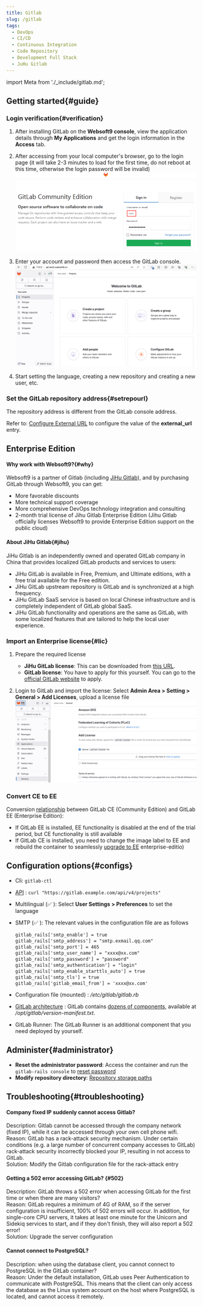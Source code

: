 ```yaml
---
title: Gitlab
slug: /gitlab
tags:
  - DevOps
  - CI/CD
  - Continuous Integration
  - Code Repository
  - Development Full Stack
  - JuHu Gitlab 
---
```


import Meta from './_include/gitlab.md';

<Meta name="meta" />

## Getting started{#guide}

### Login verification{#verification}

1. After installing GitLab on the **Websoft9 console**, view the application details through **My Applications** and get the login information in the **Access** tab.  

2. After accessing from your local computer's browser, go to the login page (it will take 2-3 minutes to load for the first time, do not reboot at this time, otherwise the login password will be invalid)
   ![GitLab login](./assets/gitlab-login-websoft9.png)

3. Enter your account and password then access the GitLab console.
   ![GitLab backend](./assets/gitlab-backend-websoft9.png)

4. Start setting the language, creating a new repository and creating a new user, etc.

### Set the GitLab repository address{#setrepourl}

The repository address is different from the GitLab console address.  

Refer to: [Configure External URL](https://docs.gitlab.com/omnibus/settings/configuration.html#configuring-the-external-url-for-gitlab) to configure the value of the **external_url** entry.

## Enterprise Edition

#### Why work with Websoft9?{#why}

Websoft9 is a partner of Gitlab (including [JiHu Gitlab](#jihu)), and by purchasing GitLab through Websoft9, you can get:

- More favorable discounts
- More technical support coverage
- More comprehensive DevOps technology integration and consulting
- 2-month trial license of Jihu Gitlab  Enterprise Edition (Jihu Gitlab  officially licenses Websoft9 to provide Enterprise Edition support on the public cloud)

#### About JiHu Gitlab{#jihu}

JiHu Gitlab is an independently owned and operated GitLab company in China that provides localized GitLab products and services to users:

- JiHu GitLab is available in Free, Premium, and Ultimate editions, with a free trial available for the Free edition.
- JiHu GitLab upstream repository is GitLab and is synchronized at a high frequency.
- JiHu GitLab SaaS service is based on local Chinese infrastructure and is completely independent of GitLab global SaaS.
- JiHu GitLab functionality and operations are the same as GitLab, with some localized features that are tailored to help the local user experience.

### Import an Enterprise license{#lic}

1. Prepare the required license

   - **JiHu GitLab license**: This can be downloaded from [this URL](https://websoft9.github.io/docker-library/apps/jihu/src/gitlab.license).
   - **GitLab license**: You have to apply for this yourself. You can go to the [official GitLab website](https://about.gitlab.com/pricing/) to apply.

2. Login to GitLab and import the license: Select **Admin Area > Setting > General > Add Licenses**, upload a license file
   ![Gitlab Import License](./assets/gitlabee-license-websoft9.png)

### Convert CE to EE

Conversion [relationship](https://about.gitlab.com/install/ce-or-ee) between GitLab CE (Community Edition) and GitLab EE (Enterprise Edition):

- If GitLab EE is installed, EE functionality is disabled at the end of the trial period, but CE functionality is still available
- If GitLab CE is installed, you need to change the image label to EE and rebuild the container to seamlessly [upgrade to EE](https://docs.gitlab.com/omnibus/update/README.html#updating-community-edition-to-) enterprise-editio)


## Configuration options{#configs}

- Cli: `gitlab-ctl`
- [API](https://docs.gitlab.com/ee/api/) : `curl "https://gitlab.example.com/api/v4/projects"`
- Multilingual (✅ ): Select **User Settings > Preferences** to set the language
- SMTP (✅ ): The relevant values in the configuration file are as follows
   ```
   gitlab_rails['smtp_enable'] = true
   gitlab_rails['smtp_address'] = "smtp.exmail.qq.com"
   gitlab_rails['smtp_port'] = 465
   gitlab_rails['smtp_user_name'] = "xxxx@xx.com"
   gitlab_rails['smtp_password'] = "password"
   gitlab_rails['smtp_authentication'] = "login"
   gitlab_rails['smtp_enable_starttls_auto'] = true
   gitlab_rails['smtp_tls'] = true
   gitlab_rails['gitlab_email_from'] = 'xxxx@xx.com'
   ```
- Configuration file (mounted) : */etc/gitlab/gitlab.rb*
- [GitLab architecture](https://docs.gitlab.com/ee/development/architecture.html) : GitLab contains [dozens of components](https://docs.gitlab.com/ee/development/architecture.html#component-list), available at */opt/gitlab/version-manifest.txt*.

- GitLab Runner: The GitLab Runner is an additional component that you need deployed by yourself.


## Administer{#administrator}

- **Reset the administrator password**: Access the container and run the `gitlab-rails console` to [reset password](https://docs.gitlab.com/13.11/ee/security/reset_user_password.html)
- **Modify repository directory**: [Repository storage paths](https://docs.gitlab.com/ee/administration/repository_storage_paths.html)

## Troubleshooting{#troubleshooting}

#### Company fixed IP suddenly cannot access Gitlab?

Description: Gitlab cannot be accessed through the company network (fixed IP), while it can be accessed through your own cell phone wifi.   
Reason: GitLab has a rack-attack security mechanism. Under certain conditions (e.g. a large number of concurrent company accesses to GitLab) rack-attack security incorrectly blocked your IP, resulting in not access to GitLab.   
Solution: Modify the Gitlab configuration file for the rack-attack entry

#### Getting a 502 error accessing GitLab? {#502}

Description: GitLab throws a 502 error when accessing GitLab for the first time or when there are many visitors?   
Reason: GitLab requires a minimum of 4G of RAM, so if the server configuration is insufficient, 100% of 502 errors will occur. In addition, for single-core CPU servers, it takes at least one minute for the Unicorn and Sidekiq services to start, and if they don't finish, they will also report a 502 error!   
Solution: Upgrade the server configuration

#### Cannot connect to PostgreSQL?

Description: when using the database client, you cannot connect to PostgreSQL in the GitLab container?  
Reason: Under the default installation, GitLab uses Peer Authentication to communicate with PostgreSQL. This means that the client can only access the database as the Linux system account on the host where PostgreSQL is located, and cannot access it remotely.

